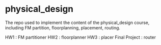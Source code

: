 # physical_design
The repo used to implement the content of the physical_design course, including FM partition, floorplanning, placement, routing.

HW1 : FM partitioner
HW2 : floorplanner
HW3 : placer
Final Project : router

